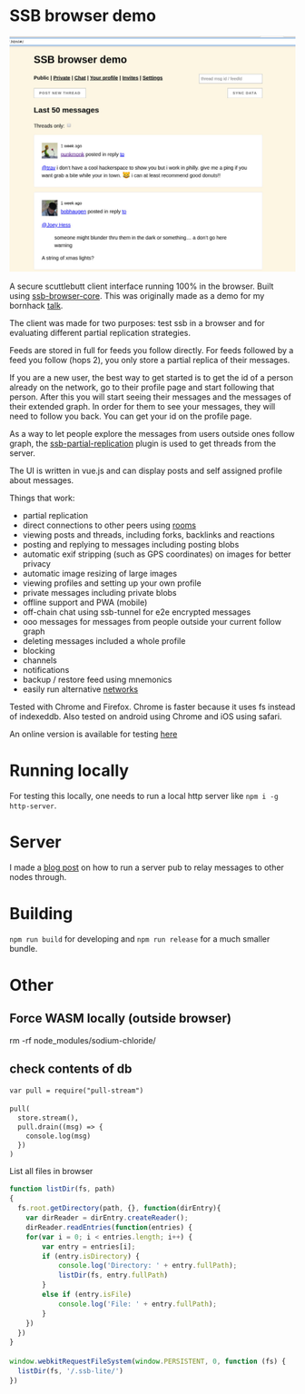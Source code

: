 # SSB browser demo

![Screenshot of ssb browser demo][screenshot]

A secure scuttlebutt client interface running 100% in the browser. Built using
[ssb-browser-core]. This was originally made as a demo for my bornhack
[talk][bornhack-talk].

The client was made for two purposes: test ssb in a browser and for
evaluating different partial replication strategies.

Feeds are stored in full for feeds you follow directly. For feeds
followed by a feed you follow (hops 2), you only store a partial
replica of their messages.

If you are a new user, the best way to get started is to get the id of
a person already on the network, go to their profile page and start
following that person. After this you will start seeing their messages
and the messages of their extended graph. In order for them to see
your messages, they will need to follow you back. You can get your id
on the profile page.

As a way to let people explore the messages from users outside ones
follow graph, the [ssb-partial-replication] plugin is used to get
threads from the server. 

The UI is written in vue.js and can display posts and self assigned
profile about messages.

Things that work:
 - partial replication
 - direct connections to other peers using [rooms]
 - viewing posts and threads, including forks, backlinks and reactions
 - posting and replying to messages including posting blobs
 - automatic exif stripping (such as GPS coordinates) on images for better privacy
 - automatic image resizing of large images
 - viewing profiles and setting up your own profile
 - private messages including private blobs
 - offline support and PWA (mobile)
 - off-chain chat using ssb-tunnel for e2e encrypted messages
 - ooo messages for messages from people outside your current follow graph
 - deleting messages included a whole profile
 - blocking
 - channels
 - notifications
 - backup / restore feed using mnemonics
 - easily run alternative [networks][pub-setup]

Tested with Chrome and Firefox. Chrome is faster because it uses fs
instead of indexeddb. Also tested on android using Chrome and iOS
using safari.

An online version is available for testing [here][test-server]

# Running locally

For testing this locally, one needs to run a local http server like
`npm i -g http-server`.

# Server

I made a [blog post][pub-setup] on how to run a server pub to relay messages to other nodes through.

# Building

`npm run build` for developing and `npm run release` for a much smaller bundle.

# Other

## Force WASM locally (outside browser)

rm -rf node_modules/sodium-chloride/

## check contents of db

```
var pull = require("pull-stream")

pull(
  store.stream(),
  pull.drain((msg) => {
    console.log(msg)
  })
)
```

List all files in browser

``` javascript
function listDir(fs, path)
{
  fs.root.getDirectory(path, {}, function(dirEntry){
    var dirReader = dirEntry.createReader();
    dirReader.readEntries(function(entries) {
    for(var i = 0; i < entries.length; i++) {
        var entry = entries[i];
        if (entry.isDirectory) {
            console.log('Directory: ' + entry.fullPath);
            listDir(fs, entry.fullPath)
        }
        else if (entry.isFile)
            console.log('File: ' + entry.fullPath);
        }
    })
  })
}

window.webkitRequestFileSystem(window.PERSISTENT, 0, function (fs) {
  listDir(fs, '/.ssb-lite/')
})
```

[screenshot]: assets/screenshot.jpg
[ssb-browser-core]: https://github.com/arj03/ssb-browser-core
[bornhack-talk]: https://people.iola.dk/arj/2019/08/11/bornhack-talk/
[ssb-partial-replication]: https://github.com/arj03/ssb-partial-replication
[ssb-peer-invites]: https://github.com/ssbc/ssb-peer-invites
[test-server]: https://between-two-worlds.dk/browser.html
[ssb-contact-msg]: https://github.com/ssbc/ssb-contact-msg
[pub-setup]: https://people.iola.dk/arj/2020/03/04/how-to-setup-a-pub-for-ssb-browser/
[rooms]: https://github.com/staltz/ssb-room
